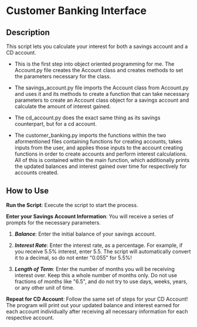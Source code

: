 # Customer Banking Interface

## Description

This script lets you calculate your interest for both a savings account and a CD account. 

- This is the first step into object oriented programming for me. The Account.py file creates the Account class and creates methods to set the parameters necessary for the class.

- The savings_account.py file imports the Account class from Account.py and uses it and its methods to create a function that can take necessary parameters to create an Account class object for a savings account and calculate the amount of interest gained. 

- The cd_account.py does the exact same thing as its savings counterpart, but for a cd account.

- The customer_banking.py imports the functions within the two aformentioned files containing functions for creating accounts, takes inputs from the user, and applies those inputs to the account creating functions in order to create accounts and perform interest calculations. All of this is contained within the main function, which additionally prints the updated balances and interest gained over time for respectively for accounts created. 

## How to Use

**Run the Script**: Execute the script to start the process.

**Enter your Savings Account Information**: You will receive a series of prompts for the necessary parameters.

1. ***Balance***: Enter the initial balance of your savings account.

2. ***Interest Rate***: Enter the interest rate, as a percentage. For example, if you receive 5.5% interest, enter 5.5. The script will automatically convert it to a decimal, so do not enter "0.055" for 5.5%! 

3. ***Length of Term***: Enter the number of months you will be receiving interest over. Keep this a whole number of months only. Do not use fractions of months like "6.5", and do not try to use days, weeks, years, or any other unit of time.

**Repeat for CD Account**: Follow the same set of steps for your CD Account! The program will print out your updated balance and interest earned for each account individually after receiving all necessary information for each respective account. 
